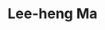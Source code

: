 ---
layout: page
title: Lee-heng Ma
name: Lee-heng Ma
status: quit
program: PhD student
entry_year: 2014
exit_year: 2015
create_link: true
external_url: 
image: /people/images/leeheng.jpg
research_interests: machine learning
brief: 
---